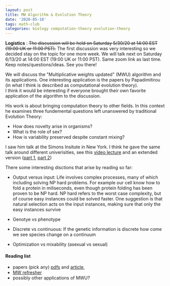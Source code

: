 ```yaml
---
layout: post
title: MW Algorithm & Evolution Theory
date: '2020-05-18'
tags: math-club
categories: biology computation-theory evolution-theory
---
```


**Logistics** : ~~The discussion will be held on Saturday 5/30/20 at 14:00 EST (19:00 UK or 11:00 PST).~~
The first discussion was very interesting so we decided stay on the topic for one more week. 
We will talk next on Saturday 6/13/20 at 14:00 EST (19:00 UK or 11:00 PST).
Same zoom link as last time. 
Keep notes/questions/ideas. See you there!

We will discuss the "Multiplicative weights updated" (MWU)  algorithm and its applications. 
One interesting application is the papers by Papadimitirou (in what I think is described as computational evolution theory).  
I think it would be interesting if everyone brought their own favorite application of the algorithm to the discussion.

His work is about bringing computation theory to other fields. In this context he examines three fundemental questions left unanswered by traditional Evolution Theory: 

* How does novelty arise in organisms? 
* What is the role of sex? 
* How is variability preserved despite constant mixing?


I saw him talk at the Simons Insitute in New York. I think he gave the same talk around different univerisities, see this [video lecture](https://www.youtube.com/watch?v=WoamKUfisVM) 
and an extended version ([part 1](https://www.youtube.com/watch?v=YwMiODT5qPU), [part 2](https://www.youtube.com/watch?v=XFXRApGW_Lw))   


There some interesting disctions that arise by reading so far:  

* Output versus input: Life involves complex processes, many of which including solving NP hard problems. For example our cell know how to fold a protein in miliseconds, even though protein folding has been proven to be NP hard. NP hard refers to the worst case complexity, but of course easy instances could be solved faster. One suggestion is that natural selection acts on the input instances, making sure that only the easy instances survive

* Genotye vs phenotype

* Discrete vs continuous: If the genetic information is discrete how come we see species change on a continuum

* Optimization vs mixability (asexual vs sexual)







#### Reading list

* papers (pick any) [pdfs](https://www.dropbox.com/sh/8depv8vpwdasjjv/AAA1cFa3yq5WjIp_AKdNiVr6a?dl=0) and [article](https://cacm.acm.org/magazines/2016/11/209128-sex-as-an-algorithm/abstract), 
* [MW refresher](https://www.cs.cmu.edu/afs/cs.cmu.edu/academic/class/15859-f11/www/notes/lecture16.pdf)
* possibly other applications of MWU?